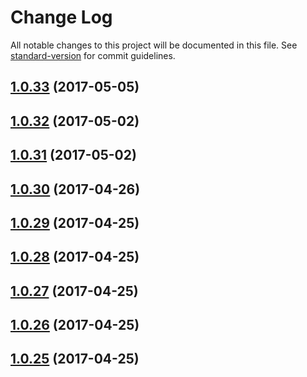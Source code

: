 # Change Log

All notable changes to this project will be documented in this file. See [standard-version](https://github.com/conventional-changelog/standard-version) for commit guidelines.

<a name="1.0.33"></a>
## [1.0.33](https://github.com/CrazySquirrel/Utils/compare/v1.0.32...v1.0.33) (2017-05-05)



<a name="1.0.32"></a>
## [1.0.32](https://github.com/CrazySquirrel/Utils/compare/v1.0.31...v1.0.32) (2017-05-02)



<a name="1.0.31"></a>
## [1.0.31](https://github.com/CrazySquirrel/Utils/compare/v1.0.30...v1.0.31) (2017-05-02)



<a name="1.0.30"></a>
## [1.0.30](https://github.com/CrazySquirrel/Utils/compare/v1.0.29...v1.0.30) (2017-04-26)



<a name="1.0.29"></a>
## [1.0.29](https://github.com/CrazySquirrel/Utils/compare/v1.0.28...v1.0.29) (2017-04-25)



<a name="1.0.28"></a>
## [1.0.28](https://github.com/CrazySquirrel/Utils/compare/v1.0.27...v1.0.28) (2017-04-25)



<a name="1.0.27"></a>
## [1.0.27](https://github.com/CrazySquirrel/Utils/compare/v1.0.26...v1.0.27) (2017-04-25)



<a name="1.0.26"></a>
## [1.0.26](https://github.com/CrazySquirrel/Utils/compare/v1.0.25...v1.0.26) (2017-04-25)



<a name="1.0.25"></a>
## [1.0.25](https://github.com/CrazySquirrel/Utils/compare/v1.0.24...v1.0.25) (2017-04-25)
